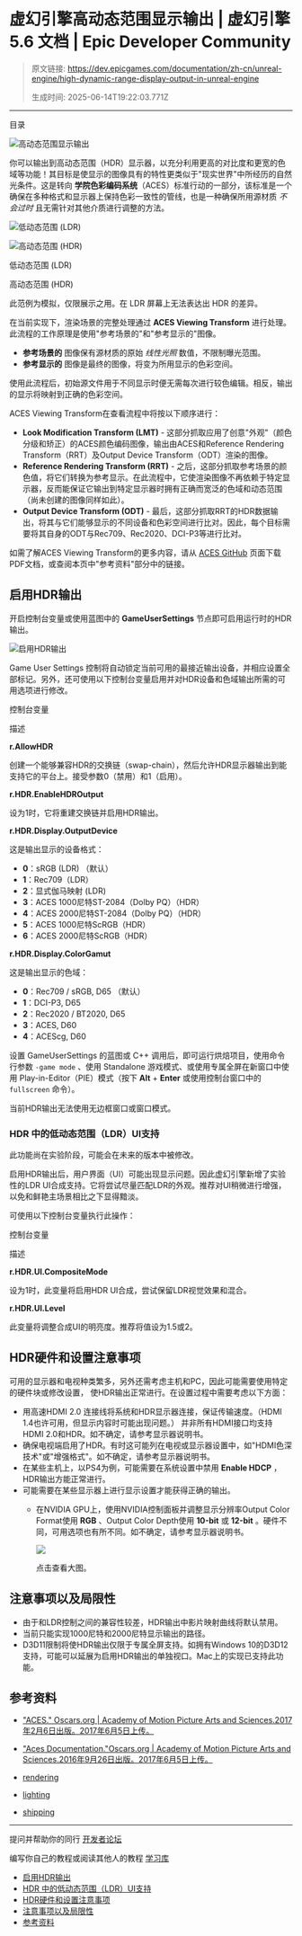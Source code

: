 # 虚幻引擎高动态范围显示输出 | 虚幻引擎 5.6 文档 | Epic Developer Community

> 原文链接: https://dev.epicgames.com/documentation/zh-cn/unreal-engine/high-dynamic-range-display-output-in-unreal-engine
> 
> 生成时间: 2025-06-14T19:22:03.771Z

---

目录

![高动态范围显示输出](https://dev.epicgames.com/community/api/documentation/image/65a0261e-422b-4349-a557-e69f1ef6bf93?resizing_type=fill&width=1920&height=335)

你可以输出到高动态范围（HDR）显示器，以充分利用更高的对比度和更宽的色域等功能！其目标是使显示的图像具有的特性更类似于"现实世界"中所经历的自然光条件。这是转向 **学院色彩编码系统**（ACES）标准行动的一部分，该标准是一个确保在多种格式和显示器上保持色彩一致性的管线，也是一种确保所用源材质 *不会过时* 且无需针对其他介质进行调整的方法。

![低动态范围 (LDR) ](https://d1iv7db44yhgxn.cloudfront.net/documentation/images/b79fd0b1-b509-41f0-8640-afc78fe59dc3/ue5_1-low-dynamic-range.png)

![高动态范围 (HDR) ](https://d1iv7db44yhgxn.cloudfront.net/documentation/images/8870bc8b-c30c-480d-9b9d-b553494765f2/ue5_1-high-dynamic-range.png)

低动态范围 (LDR)

高动态范围 (HDR)

此范例为模拟，仅限展示之用。在 LDR 屏幕上无法表达出 HDR 的差异。

在当前实现下，渲染场景的完整处理通过 **ACES Viewing Transform** 进行处理。此流程的工作原理是使用"参考场景的"和"参考显示的"图像。

-   **参考场景的** 图像保有源材质的原始 *线性光照* 数值，不限制曝光范围。
-   **参考显示的** 图像是最终的图像，将变为所用显示的色彩空间。

使用此流程后，初始源文件用于不同显示时便无需每次进行较色编辑。相反，输出的显示将映射到正确的色彩空间。

ACES Viewing Transform在查看流程中将按以下顺序进行：

-   **Look Modification Transform (LMT)** - 这部分抓取应用了创意"外观"（颜色分级和矫正）的ACES颜色编码图像，输出由ACES和Reference Rendering Transform（RRT）及Output Device Transform（ODT）渲染的图像。
-   **Reference Rendering Transform (RRT)** - 之后，这部分抓取参考场景的颜色值，将它们转换为参考显示。在此流程中，它使渲染图像不再依赖于特定显示器，反而能保证它输出到特定显示器时拥有正确而宽泛的色域和动态范围（尚未创建的图像同样如此）。
-   **Output Device Transform (ODT)** - 最后，这部分抓取RRT的HDR数据输出，将其与它们能够显示的不同设备和色彩空间进行比对。因此，每个目标需要将其自身的ODT与Rec709、Rec2020、DCI-P3等进行比对。

如需了解ACES Viewing Transform的更多内容，请从 [ACES GitHub](https://github.com/ampas/aces-dev/tree/master/documents) 页面下载PDF文档，或查阅本页中"参考资料"部分中的链接。

## 启用HDR输出

开启控制台变量或使用蓝图中的 **GameUserSettings** 节点即可启用运行时的HDR输出。

![启用HDR输出](https://d1iv7db44yhgxn.cloudfront.net/documentation/images/d242c29d-8711-4e81-b538-618dc124254b/ue5_1-high-dynamic-range-display-game-user-settings.png)

Game User Settings 控制将自动锁定当前可用的最接近输出设备，并相应设置全部标记。另外，还可使用以下控制台变量启用并对HDR设备和色域输出所需的可用选项进行修改。

控制台变量

描述

**r.AllowHDR**

创建一个能够兼容HDR的交换链（swap-chain），然后允许HDR显示器输出到能支持它的平台上。接受参数0（禁用）和1（启用）。

**r.HDR.EnableHDROutput**

设为1时，它将重建交换链并启用HDR输出。

**r.HDR.Display.OutputDevice**

这是输出显示的设备格式：

-   **0**：sRGB (LDR) （默认）
-   **1**：Rec709（LDR）
-   **2**：显式伽马映射 (LDR)
-   **3**：ACES 1000尼特ST-2084（Dolby PQ）（HDR）
-   **4**：ACES 2000尼特ST-2084（Dolby PQ）（HDR）
-   **5**：ACES 1000尼特ScRGB（HDR）
-   **6**：ACES 2000尼特ScRGB（HDR）

**r.HDR.Display.ColorGamut**

这是输出显示的色域：

-   **0**：Rec709 / sRGB, D65 （默认）
-   **1**：DCI-P3, D65
-   **2**：Rec2020 / BT2020, D65
-   **3**：ACES, D60
-   **4**：ACEScg, D60

设置 GameUserSettings 的蓝图或 C++ 调用后，即可运行烘焙项目，使用命令行参数 `-game mode` 、使用 Standalone 游戏模式、或使用专属全屏在新窗口中使用 Play-in-Editor（PIE）模式（按下 **Alt** + **Enter** 或使用控制台窗口中的 `fullscreen` 命令）。

当前HDR输出无法使用无边框窗口或窗口模式。

### HDR 中的低动态范围（LDR）UI支持

此功能尚在实验阶段，可能会在未来的版本中被修改。

启用HDR输出后，用户界面（UI）可能出现显示问题。因此虚幻引擎新增了实验性的LDR UI合成支持。它将尝试尽量匹配LDR的外观。推荐对UI稍微进行增强，以免和鲜艳主场景相比之下显得黯淡。

可使用以下控制台变量执行此操作：

控制台变量

描述

**r.HDR.UI.CompositeMode**

设为1时，此变量将启用HDR UI合成，尝试保留LDR视觉效果和混合。

**r.HDR.UI.Level**

此变量将调整合成UI的明亮度。推荐将值设为1.5或2。

## HDR硬件和设置注意事项

可用的显示器和电视种类繁多，另外还需考虑主机和PC，因此可能需要使用特定的硬件块或修改设置， 使HDR输出正常进行。在设置过程中需要考虑以下方面：

-   用高速HDMI 2.0 连接线将系统和HDR显示器连接，保证传输速度。（HDMI 1.4也许可用，但显示内容时可能出现问题。） 并非所有HDMI接口均支持HDMI 2.0和HDR。如不确定，请参考显示器说明书。
-   确保电视端启用了HDR。有时这可能列在电视或显示器设置中，如"HDMI色深技术"或"增强格式"。如不确定，请参考显示器说明书。
-   在某些主机上，以PS4为例，可能需要在系统设置中禁用 **Enable HDCP** ，HDR输出方能正常进行。
-   可能需要在某些显示器上进行显示设置才能获得正确的输出。
    -   在NVIDIA GPU上，使用NVIDIA控制面板并调整显示分辨率Output Color Format使用 **RGB** 、Output Color Depth使用 **10-bit** 或 **12-bit** 。硬件不同，可用选项也有所不同。如不确定，请参考显示器说明书。
        
        [![](https://d1iv7db44yhgxn.cloudfront.net/documentation/images/9d39ea70-7415-4ecd-943b-ae2ccd05f046/ue5_1-nvidia-control-panel.png)](https://d1iv7db44yhgxn.cloudfront.net/documentation/images/9d39ea70-7415-4ecd-943b-ae2ccd05f046/ue5_1-nvidia-control-panel.png)
        
        点击查看大图。
        

## 注意事项以及局限性

-   由于和LDR控制之间的兼容性较差，HDR输出中影片映射曲线将默认禁用。
-   当前只能实现1000尼特和2000尼特显示输出的路径。
-   D3D11限制将使HDR输出仅限于专属全屏支持。如拥有Windows 10的D3D12支持，可能可以延展为启用HDR输出的单独视口。Mac上的实现已支持此功能。

## 参考资料

-   ["ACES." Oscars.org | Academy of Motion Picture Arts and Sciences.2017年2月6日出版。2017年6月5日上传。](http://www.oscars.org/science-technology/sci-tech-projects/aces)
-   ["Aces Documentation."Oscars.org | Academy of Motion Picture Arts and Sciences.2016年9月26日出版。2017年6月5日上传。](http://www.oscars.org/science-technology/aces/aces-documentation)

-   [rendering](https://dev.epicgames.com/community/search?query=rendering)
-   [lighting](https://dev.epicgames.com/community/search?query=lighting)
-   [shipping](https://dev.epicgames.com/community/search?query=shipping)

* * *

提问并帮助你的同行 [开发者论坛](https://forums.unrealengine.com/categories?tag=unreal-engine)

编写你自己的教程或阅读其他人的教程 [学习库](https://dev.epicgames.com/community/unreal-engine/learning)

-   [启用HDR输出](/documentation/zh-cn/unreal-engine/high-dynamic-range-display-output-in-unreal-engine#%E5%90%AF%E7%94%A8hdr%E8%BE%93%E5%87%BA)
-   [HDR 中的低动态范围（LDR）UI支持](/documentation/zh-cn/unreal-engine/high-dynamic-range-display-output-in-unreal-engine#hdr%E4%B8%AD%E7%9A%84%E4%BD%8E%E5%8A%A8%E6%80%81%E8%8C%83%E5%9B%B4%EF%BC%88ldr%EF%BC%89ui%E6%94%AF%E6%8C%81)
-   [HDR硬件和设置注意事项](/documentation/zh-cn/unreal-engine/high-dynamic-range-display-output-in-unreal-engine#hdr%E7%A1%AC%E4%BB%B6%E5%92%8C%E8%AE%BE%E7%BD%AE%E6%B3%A8%E6%84%8F%E4%BA%8B%E9%A1%B9)
-   [注意事项以及局限性](/documentation/zh-cn/unreal-engine/high-dynamic-range-display-output-in-unreal-engine#%E6%B3%A8%E6%84%8F%E4%BA%8B%E9%A1%B9%E4%BB%A5%E5%8F%8A%E5%B1%80%E9%99%90%E6%80%A7)
-   [参考资料](/documentation/zh-cn/unreal-engine/high-dynamic-range-display-output-in-unreal-engine#%E5%8F%82%E8%80%83%E8%B5%84%E6%96%99)